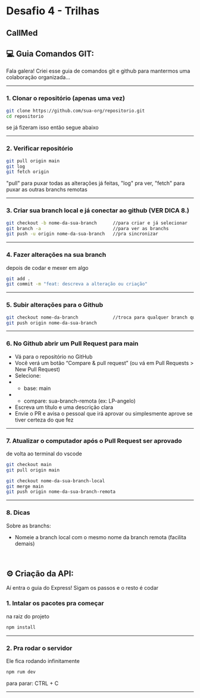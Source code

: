 # Desafio 4 - Trilhas
## CallMed


## 💻 Guia Comandos GIT:
Fala galera! Criei esse guia de comandos git e github para mantermos uma colaboração organizada...

---
### 1. Clonar o repositório (apenas uma vez)
```bash
git clone https://github.com/sua-org/repositorio.git
cd repositorio
```
se já fizeram isso então segue abaixo

---

### 2. Verificar repositório
```bash
git pull origin main
git log
git fetch origin
```
"pull" para puxar todas as alterações já feitas, "log" pra ver, "fetch" para puxar as outras branchs remotas

---

### 3. Criar sua branch local e já conectar ao github (VER DICA 8.)
```bash
git checkout -b nome-da-sua-branch      //para criar e já selecionar
git branch -a                           //para ver as branchs
git push -u origin nome-da-sua-branch   //pra sincronizar
```

---

### 4. Fazer alterações na sua branch
depois de codar e mexer em algo
```bash
git add .
git commit -m "feat: descreva a alteração ou criação"
```
---

### 5. Subir alterações para o Github
```bash
git checkout nome-da-branch             //troca para qualquer branch que escolher (até a main)
git push origin nome-da-sua-branch
```

---

### 6. No Github abrir um Pull Request para main
- Vá para o repositório no GitHub 
- Você verá um botão “Compare & pull request” (ou vá em Pull Requests > New Pull Request)
- Selecione:
- - base: main
- - compare: sua-branch-remota (ex: LP-angelo)
- Escreva um título e uma descrição clara
- Envie o PR e avisa o pessoal que irá aprovar ou simplesmente aprove se tiver certeza do que fez

---

### 7. Atualizar o computador após o Pull Request ser aprovado
de volta ao terminal do vscode
```bash
git checkout main
git pull origin main

git checkout nome-da-sua-branch-local
git merge main
git push origin nome-da-sua-branch-remota
```

---

### 8. Dicas
Sobre as branchs:
- Nomeie a branch local com o mesmo nome da branch remota (facilita demais)

<br>

## ⚙️ Criação da API:
Aí entra o guia do Express! Sigam os passos e o resto é codar

### 1. Intalar os pacotes pra começar 
na raiz do projeto
```bash
npm install
```

---

### 2. Pra rodar o servidor
Ele fica rodando infinitamente
```bash
npm rum dev
```

para parar: CTRL + C

---